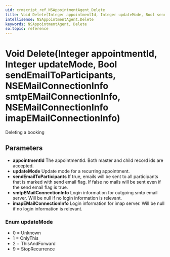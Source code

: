 ```yaml
---
uid: crmscript_ref_NSAppointmentAgent_Delete
title: Void Delete(Integer appointmentId, Integer updateMode, Bool sendEmailToParticipants, NSEMailConnectionInfo smtpEMailConnectionInfo, NSEMailConnectionInfo imapEMailConnectionInfo)
intellisense: NSAppointmentAgent.Delete
keywords: NSAppointmentAgent, Delete
so.topic: reference
---
```


# Void Delete(Integer appointmentId, Integer updateMode, Bool sendEmailToParticipants, NSEMailConnectionInfo smtpEMailConnectionInfo, NSEMailConnectionInfo imapEMailConnectionInfo)

Deleting a booking

## Parameters

* **appointmentId** The appointmentId. Both master and child record ids are accepted.
* **updateMode** Update mode for a recurring appointment.
* **sendEmailToParticipants** If true, emails will be sent to all participants that is marked with send email flag. If false no mails will be sent even if the send email flag is true.
* **smtpEMailConnectionInfo** Login information for outgoing smtp email server. Will be null if no login information is relevant.
* **imapEMailConnectionInfo** Login information for imap server. Will be null if no login information is relevant.

### Enum updateMode

* 0 = Unknown
* 1 = OnlyThis
* 2 = ThisAndForward
* 9 = StopRecurrence
